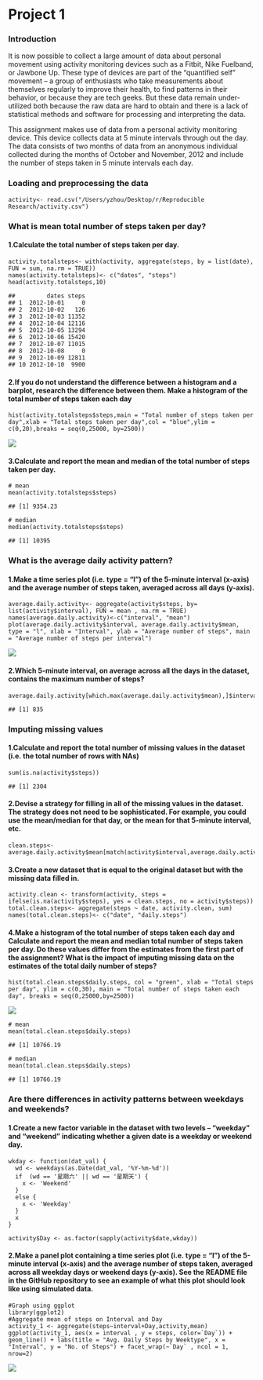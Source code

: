# Project 1

### Introduction

It is now possible to collect a large amount of data about personal
movement using activity monitoring devices such as a Fitbit, Nike
Fuelband, or Jawbone Up. These type of devices are part of the
“quantified self” movement – a group of enthusiasts who take
measurements about themselves regularly to improve their health, to find
patterns in their behavior, or because they are tech geeks. But these
data remain under-utilized both because the raw data are hard to obtain
and there is a lack of statistical methods and software for processing
and interpreting the data.

This assignment makes use of data from a personal activity monitoring
device. This device collects data at 5 minute intervals through out the
day. The data consists of two months of data from an anonymous
individual collected during the months of October and November, 2012 and
include the number of steps taken in 5 minute intervals each day.

### Loading and preprocessing the data

    activity<- read.csv("/Users/yzhou/Desktop/r/Reproducible Research/activity.csv")

### What is mean total number of steps taken per day?

#### 1.Calculate the total number of steps taken per day.

    activity.totalsteps<- with(activity, aggregate(steps, by = list(date), FUN = sum, na.rm = TRUE))
    names(activity.totalsteps)<- c("dates", "steps")
    head(activity.totalsteps,10)

    ##         dates steps
    ## 1  2012-10-01     0
    ## 2  2012-10-02   126
    ## 3  2012-10-03 11352
    ## 4  2012-10-04 12116
    ## 5  2012-10-05 13294
    ## 6  2012-10-06 15420
    ## 7  2012-10-07 11015
    ## 8  2012-10-08     0
    ## 9  2012-10-09 12811
    ## 10 2012-10-10  9900

#### 2.If you do not understand the difference between a histogram and a barplot, research the difference between them. Make a histogram of the total number of steps taken each day

    hist(activity.totalsteps$steps,main = "Total number of steps taken per day",xlab = "Total steps taken per day",col = "blue",ylim = c(0,20),breaks = seq(0,25000, by=2500))

![](Reproducible-Research-project-1_files/figure-markdown_strict/unnamed-chunk-3-1.png)

#### 3.Calculate and report the mean and median of the total number of steps taken per day.

    # mean
    mean(activity.totalsteps$steps)

    ## [1] 9354.23

    # median
    median(activity.totalsteps$steps)

    ## [1] 10395

### What is the average daily activity pattern?

#### 1.Make a time series plot (i.e. type = “l”) of the 5-minute interval (x-axis) and the average number of steps taken, averaged across all days (y-axis).

    average.daily.activity<- aggregate(activity$steps, by= list(activity$interval), FUN = mean , na.rm = TRUE)
    names(average.daily.activity)<-c("interval", "mean")
    plot(average.daily.activity$interval, average.daily.activity$mean, type = "l", xlab = "Interval", ylab = "Average number of steps", main = "Average number of steps per interval")

![](Reproducible-Research-project-1_files/figure-markdown_strict/unnamed-chunk-5-1.png)

#### 2.Which 5-minute interval, on average across all the days in the dataset, contains the maximum number of steps?

    average.daily.activity[which.max(average.daily.activity$mean),]$interval

    ## [1] 835

### Imputing missing values

#### 1.Calculate and report the total number of missing values in the dataset (i.e. the total number of rows with NAs)

    sum(is.na(activity$steps))

    ## [1] 2304

#### 2.Devise a strategy for filling in all of the missing values in the dataset. The strategy does not need to be sophisticated. For example, you could use the mean/median for that day, or the mean for that 5-minute interval, etc.

    clean.steps<- average.daily.activity$mean[match(activity$interval,average.daily.activity$interval)]

#### 3.Create a new dataset that is equal to the original dataset but with the missing data filled in.

    activity.clean <- transform(activity, steps = ifelse(is.na(activity$steps), yes = clean.steps, no = activity$steps))
    total.clean.steps<- aggregate(steps ~ date, activity.clean, sum)
    names(total.clean.steps)<- c("date", "daily.steps")

#### 4.Make a histogram of the total number of steps taken each day and Calculate and report the mean and median total number of steps taken per day. Do these values differ from the estimates from the first part of the assignment? What is the impact of imputing missing data on the estimates of the total daily number of steps?

    hist(total.clean.steps$daily.steps, col = "green", xlab = "Total steps per day", ylim = c(0,30), main = "Total number of steps taken each day", breaks = seq(0,25000,by=2500))

![](Reproducible-Research-project-1_files/figure-markdown_strict/unnamed-chunk-10-1.png)

    # mean
    mean(total.clean.steps$daily.steps)

    ## [1] 10766.19

    # median
    mean(total.clean.steps$daily.steps)

    ## [1] 10766.19

### Are there differences in activity patterns between weekdays and weekends?

#### 1.Create a new factor variable in the dataset with two levels – “weekday” and “weekend” indicating whether a given date is a weekday or weekend day.

    wkday <- function(dat_val) {
      wd <- weekdays(as.Date(dat_val, '%Y-%m-%d'))
      if  (wd == '星期六' || wd == '星期天') {
        x <- 'Weekend'
      } 
      else {
        x <- 'Weekday'
      }
      x
    }

    activity$Day <- as.factor(sapply(activity$date,wkday))

#### 2.Make a panel plot containing a time series plot (i.e. type = “l”) of the 5-minute interval (x-axis) and the average number of steps taken, averaged across all weekday days or weekend days (y-axis). See the README file in the GitHub repository to see an example of what this plot should look like using simulated data.

    #Graph using ggplot
    library(ggplot2)
    #Aggregate mean of steps on Interval and Day
    activity_1 <- aggregate(steps~interval+Day,activity,mean)
    ggplot(activity_1, aes(x = interval , y = steps, color=`Day`)) + geom_line() + labs(title = "Avg. Daily Steps by Weektype", x = "Interval", y = "No. of Steps") + facet_wrap(~`Day` , ncol = 1, nrow=2)

![](Reproducible-Research-project-1_files/figure-markdown_strict/unnamed-chunk-13-1.png)
